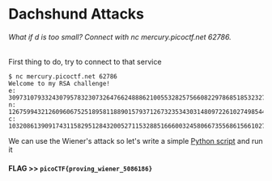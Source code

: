 # Dachshund Attacks

###### What if d is too small? Connect with nc mercury.picoctf.net 62786.

First thing to do, try to connect to that service

```console
$ nc mercury.picoctf.net 62786
Welcome to my RSA challenge!
e: 30973107933243079578323073264766248886210055328257566082297868518532327637900856091278285017571270019780810353432245034078102371244044212120054715050316826900139583505334826366444222165080908635888581417869574433711112647390635874883770923240061938069348864670916949454645997586766932079961384921026684610729
n: 126759943212609606752518958118890157937126732353430314809722610274985442139594711716298746906665848039262704835365045090710217399248562263492119731567914963810541506627071102944213889853588101406176868305600984758582840612757128928288916917030340088611532743370865616445415755746682900686578585752767183206117
c: 103208613909174311582951284320052711532885166600324580667355686156610270676810871881358665138464621020600439241512835625073059693717948361032864952483681715952428249194787920360415746641765483594918611133244313461206415738711598252563038222156902651198751070361049349971083983709554319800728125760754971366813
```

We can use the Wiener's attack so let's write a simple [Python script](DachshundAttacks.py) and run it

#### **FLAG >>** `picoCTF{proving_wiener_5086186}`

